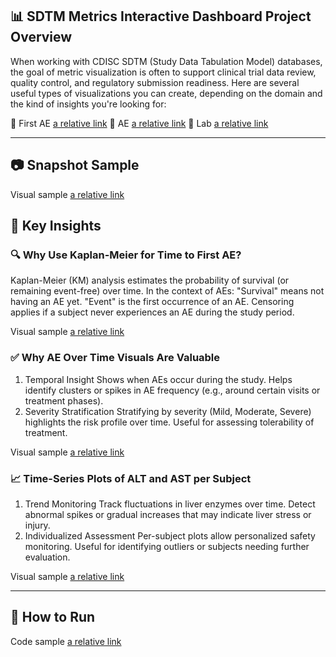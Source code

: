 ## 📊 SDTM Metrics Interactive Dashboard Project Overview
When working with CDISC SDTM (Study Data Tabulation Model) databases, the goal of metric visualization is often to support clinical trial data review, quality control, and regulatory submission readiness. Here are several useful types of visualizations you can create, depending on the domain and the kind of insights you're looking for:

📄 First AE [a relative link](Survival.csv)
📄 AE [a relative link](ae.csv)
📄 Lab [a relative link](lb.csv)

---

## 📷 Snapshot Sample

Visual sample [a relative link](SDTM_Metrics_Interactive_Dashboard_Snapshot.pdf) 

## 📌 Key Insights
### 🔍 Why Use Kaplan-Meier for Time to First AE?
Kaplan-Meier (KM) analysis estimates the probability of survival (or remaining event-free) over time. In the context of AEs:
"Survival" means not having an AE yet.
"Event" is the first occurrence of an AE.
Censoring applies if a subject never experiences an AE during the study period.

Visual sample [a relative link](Time_to_first_AE.png)

### ✅ Why AE Over Time Visuals Are Valuable
1. Temporal Insight
Shows when AEs occur during the study.
Helps identify clusters or spikes in AE frequency (e.g., around certain visits or treatment phases).
2. Severity Stratification
Stratifying by severity (Mild, Moderate, Severe) highlights the risk profile over time.
Useful for assessing tolerability of treatment.

Visual sample [a relative link](AE_overtime.png)

### 📈 Time-Series Plots of ALT and AST per Subject
1. Trend Monitoring
Track fluctuations in liver enzymes over time.
Detect abnormal spikes or gradual increases that may indicate liver stress or injury.
2. Individualized Assessment
Per-subject plots allow personalized safety monitoring.
Useful for identifying outliers or subjects needing further evaluation.

Visual sample [a relative link](ALT_AST.png)

---

## 🚀 How to Run

Code sample [a relative link](dashboard.py)
